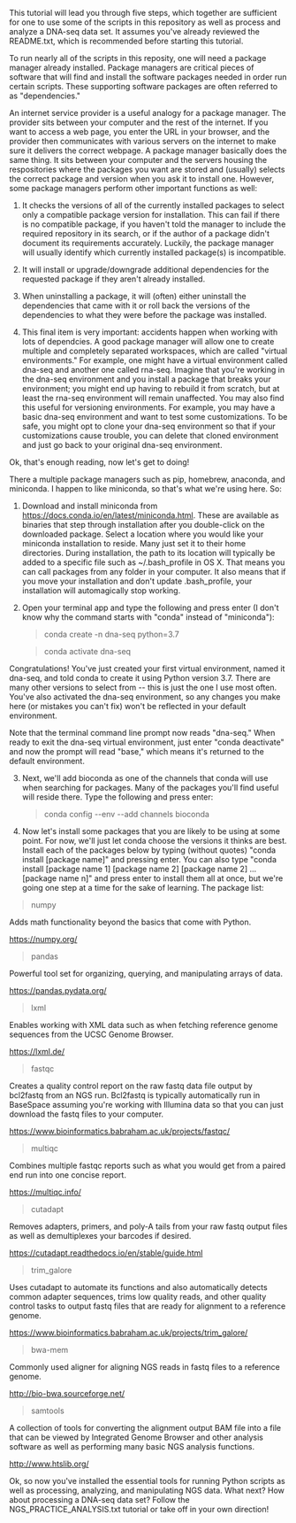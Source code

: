 This tutorial will lead you through five steps, which together are sufficient for one to use some of the scripts in this repository as well as process and analyze a DNA-seq data set. It assumes you've already reviewed the README.txt, which is recommended before starting this tutorial.

To run nearly all of the scripts in this reposity, one will need a package manager already installed. Package managers are critical pieces of software that will find and install the software packages needed in order run certain scripts. These supporting software packages are often referred to as "dependencies."

An internet service provider is a useful analogy for a package manager. The provider sits between your computer and the rest of the internet. If you want to access a web page, you enter the URL in your browser, and the provider then communicates with various servers on the internet to make sure it delivers the correct webpage. A package manager basically does the same thing. It sits between your computer and the servers housing the respositories where the packages you want are stored and (usually) selects the correct package and version when you ask it to install one. However, some package managers perform other important functions as well:

1. It checks the versions of all of the currently installed packages to select only a compatible package version for installation. This can fail if there is no compatible package, if you haven't told the manager to include the required repository in its search, or if the author of a package didn't document its requirements accurately. Luckily, the package manager will usually identify which currently installed package(s) is incompatible.

2. It will install or upgrade/downgrade additional dependencies for the requested package if they aren't already installed.

3. When uninstalling a package, it will (often) either uninstall the dependencies that came with it or roll back the versions of the dependencies to what they were before the package was installed.

4. This final item is very important: accidents happen when working with lots of dependcies. A good package manager will allow one to create multiple and completely separated workspaces, which are called "virtual environments." For example, one might have a virtual environment called dna-seq and another one called rna-seq. Imagine that you're working in the dna-seq environment and you install a package that breaks your environment; you might end up having to rebuild it from scratch, but at least the rna-seq environment will remain unaffected. You may also find this useful for versioning environments. For example, you may have a basic dna-seq environment and want to test some customizations. To be safe, you might opt to clone your dna-seq environment so that if your customizations cause trouble, you can delete that cloned environment and just go back to your original dna-seq environment.

Ok, that's enough reading, now let's get to doing!

There a multiple package managers such as pip, homebrew, anaconda, and miniconda. I happen to like miniconda, so that's what we're using here. So:

1. Download and install miniconda from https://docs.conda.io/en/latest/miniconda.html. These are available as binaries that step  through installation after you double-click on the downloaded package. Select a location where you would like your miniconda installation to reside. Many just set it to their home directories. During installation, the path to its location will typically be added to a specific file such as ~/.bash_profile in OS X. That means you can call packages from any folder in your computer. It also means that if you move your installation and don't update .bash_profile, your installation will automagically stop working.

2. Open your terminal app and type the following and press enter (I don't know why the command starts with "conda" instead of "miniconda"):
   > conda create -n dna-seq python=3.7
   
   > conda activate dna-seq
   
Congratulations! You've just created your first virtual environment, named it dna-seq, and told conda to create it using Python version 3.7. There are many other versions to select from -- this is just the one I use most often. You've also activated the dna-seq environment, so any changes you make here (or mistakes you can't fix) won't be reflected in your default environment. 

Note that the terminal command line prompt now reads "dna-seq." When ready to exit the dna-seq virtual environment, just enter "conda deactivate" and now the prompt will read "base," which means it's returned to the default environment.

3. Next, we'll add bioconda as one of the channels that conda will use when searching for packages. Many of the packages you'll find useful will reside there. Type the following and press enter:

   > conda config --env --add channels bioconda
   
4. Now let's install some packages that you are likely to be using at some point. For now, we'll just let conda choose the versions it thinks are best. Install each of the packages below by typing (without quotes) "conda install [package name]" and pressing enter. You can also type "conda install [package name 1] [package name 2] [package name 2] ... [package name n]" and press enter to install them all at once, but we're going one step at a time for the sake of learning. The package list:
> numpy

Adds math functionality beyond the basics that come with Python.

https://numpy.org/

> pandas

Powerful tool set for organizing, querying, and manipulating arrays of data. 

https://pandas.pydata.org/

> lxml

Enables working with XML data such as when fetching reference genome sequences from the UCSC Genome Browser. 

https://lxml.de/

> fastqc

Creates a quality control report on the raw fastq data file output by bcl2fastq from an NGS run. Bcl2fastq is typically automatically run in BaseSpace assuming you're working with Illumina data so that you can just download the fastq files to your computer.

https://www.bioinformatics.babraham.ac.uk/projects/fastqc/

> multiqc

Combines multiple fastqc reports such as what you would get from a paired end run into one concise report.

https://multiqc.info/

> cutadapt

Removes adapters, primers, and poly-A tails from your raw fastq output files as well as demultiplexes your barcodes if desired.

https://cutadapt.readthedocs.io/en/stable/guide.html

> trim_galore

Uses cutadapt to automate its functions and also automatically detects common adapter sequences, trims low quality reads, and other quality control tasks to output fastq files that are ready for alignment to a reference genome.

https://www.bioinformatics.babraham.ac.uk/projects/trim_galore/

> bwa-mem

Commonly used aligner for aligning NGS reads in fastq files to a reference genome.

http://bio-bwa.sourceforge.net/

> samtools

A collection of tools for converting the alignment output BAM file into a file that can be viewed by Integrated Genome Browser and other analysis software as well as performing many basic NGS analysis functions.

http://www.htslib.org/

Ok, so now you've installed the essential tools for running Python scripts as well as processing, analyzing, and manipulating NGS data. What next? How about processing a DNA-seq data set? Follow the NGS_PRACTICE_ANALYSIS.txt tutorial or take off in your own direction!
    
